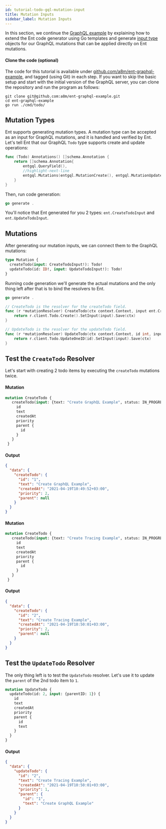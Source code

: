 ```yaml
---
id: tutorial-todo-gql-mutation-input
title: Mutation Inputs
sidebar_label: Mutation Inputs
---
```


In this section, we continue the [GraphQL example](tutorial-todo-gql.mdx) by explaining how to extend the Ent code
generator using Go templates and generate [input type](https://graphql.org/graphql-js/mutations-and-input-types/)
objects for our GraphQL mutations that can be applied directly on Ent mutations.

#### Clone the code (optional)

The code for this tutorial is available under [github.com/a8m/ent-graphql-example](https://github.com/a8m/ent-graphql-example),
and tagged (using Git) in each step. If you want to skip the basic setup and start with the initial version of the GraphQL
server, you can clone the repository and run the program as follows:

```console
git clone git@github.com:a8m/ent-graphql-example.git
cd ent-graphql-example 
go run ./cmd/todo/
```

## Mutation Types

Ent supports generating mutation types. A mutation type can be accepted as an input for GraphQL mutations, and it is
handled and verified by Ent. Let's tell Ent that our GraphQL `Todo` type supports create and update operations:

```go title="ent/schema/todo.go"
func (Todo) Annotations() []schema.Annotation {
	return []schema.Annotation{
		entgql.QueryField(),
		//highlight-next-line
		entgql.Mutations(entgql.MutationCreate(), entgql.MutationUpdate()),
	}
}
```

Then, run code generation:

```go
go generate .
```

You'll notice that Ent generated for you 2 types: `ent.CreateTodoInput` and `ent.UpdateTodoInput`.

## Mutations

After generating our mutation inputs, we can connect them to the GraphQL mutations:

```graphql title="todo.graphql"
type Mutation {
  createTodo(input: CreateTodoInput!): Todo!
  updateTodo(id: ID!, input: UpdateTodoInput!): Todo!
}
```

Running code generation we'll generate the actual mutations and the only thing left after that is to bind the resolvers
to Ent.
```go
go generate .
```

```go title="todo.resolvers.go"
// CreateTodo is the resolver for the createTodo field.
func (r *mutationResolver) CreateTodo(ctx context.Context, input ent.CreateTodoInput) (*ent.Todo, error) {
	return r.client.Todo.Create().SetInput(input).Save(ctx)
}

// UpdateTodo is the resolver for the updateTodo field.
func (r *mutationResolver) UpdateTodo(ctx context.Context, id int, input ent.UpdateTodoInput) (*ent.Todo, error) {
	return r.client.Todo.UpdateOneID(id).SetInput(input).Save(ctx)
}
```


## Test the `CreateTodo` Resolver

Let's start with creating 2 todo items by executing the `createTodo` mutations twice.

#### Mutation

```graphql
mutation CreateTodo {
   createTodo(input: {text: "Create GraphQL Example", status: IN_PROGRESS, priority: 2}) {
     id
     text
     createdAt
     priority
     parent {
       id
     }
   }
 }
```

#### Output

```json
{
  "data": {
    "createTodo": {
      "id": "1",
      "text": "Create GraphQL Example",
      "createdAt": "2021-04-19T10:49:52+03:00",
      "priority": 2,
      "parent": null
    }
  }
}
```

#### Mutation

```graphql
mutation CreateTodo {
   createTodo(input: {text: "Create Tracing Example", status: IN_PROGRESS, priority: 2}) {
     id
     text
     createdAt
     priority
     parent {
       id
     }
   }
 }
```

#### Output

```json
{
  "data": {
    "createTodo": {
      "id": "2",
      "text": "Create Tracing Example",
      "createdAt": "2021-04-19T10:50:01+03:00",
      "priority": 2,
      "parent": null
    }
  }
}
```

## Test the `UpdateTodo` Resolver

The only thing left is to test the `UpdateTodo` resolver. Let's use it to update the `parent` of the 2nd todo item to `1`.

```graphql
mutation UpdateTodo {
  updateTodo(id: 2, input: {parentID: 1}) {
    id
    text
    createdAt
    priority
    parent {
      id
      text
    }
  }
}
```

#### Output

```json
{
  "data": {
    "updateTodo": {
      "id": "2",
      "text": "Create Tracing Example",
      "createdAt": "2021-04-19T10:50:01+03:00",
      "priority": 1,
      "parent": {
        "id": "1",
        "text": "Create GraphQL Example"
      }
    }
  }
}
```